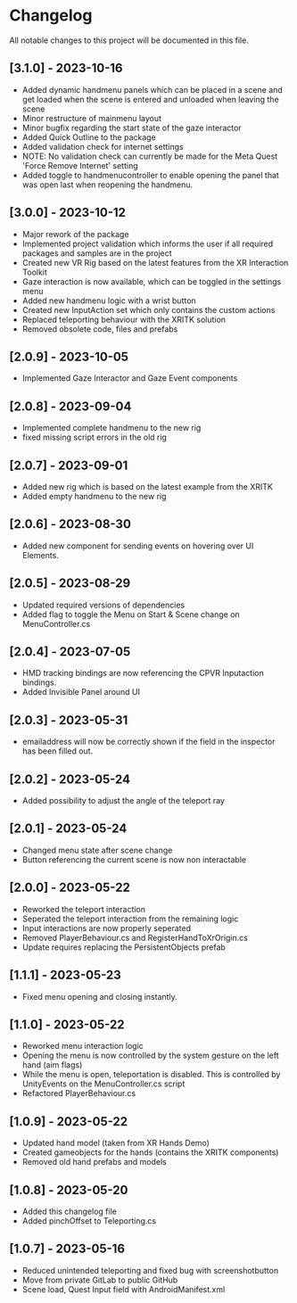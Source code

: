# Changelog

All notable changes to this project will be documented in this file.

## [3.1.0] - 2023-10-16
- Added dynamic handmenu panels which can be placed in a scene and get loaded when the scene is entered and unloaded when leaving the scene
- Minor restructure of mainmenu layout
- Minor bugfix regarding the start state of the gaze interactor
- Added Quick Outline to the package
- Added validation check for internet settings
- NOTE: No validation check can currently be made for the Meta Quest 'Force Remove Internet' setting
- Added toggle to handmenucontroller to enable opening the panel that was open last when reopening the handmenu.

## [3.0.0] - 2023-10-12
- Major rework of the package
- Implemented project validation which informs the user if all required packages and samples are in the project
- Created new VR Rig based on the latest features from the XR Interaction Toolkit
- Gaze interaction is now available, which can be toggled in the settings menu
- Added new handmenu logic with a wrist button
- Created new InputAction set which only contains the custom actions
- Replaced teleporting behaviour with the XRITK solution
- Removed obsolete code, files and prefabs

## [2.0.9] - 2023-10-05
- Implemented Gaze Interactor and Gaze Event components

## [2.0.8] - 2023-09-04
- Implemented complete handmenu to the new rig
- fixed missing script errors in the old rig

## [2.0.7] - 2023-09-01
- Added new rig which is based on the latest example from the XRITK
- Added empty handmenu to the new rig

## [2.0.6] - 2023-08-30
- Added new component for sending events on hovering over UI Elements.

## [2.0.5] - 2023-08-29
- Updated required versions of dependencies
- Added flag to toggle the Menu on Start & Scene change on MenuController.cs

## [2.0.4] - 2023-07-05
- HMD tracking bindings are now referencing the CPVR Inputaction bindings.
- Added Invisible Panel around UI

## [2.0.3] - 2023-05-31
- emailaddress will now be correctly shown if the field in the inspector has been filled out.

## [2.0.2] - 2023-05-24
- Added possibility to adjust the angle of the teleport ray

## [2.0.1] - 2023-05-24
- Changed menu state after scene change
- Button referencing the current scene is now non interactable

## [2.0.0] - 2023-05-22
- Reworked the teleport interaction
- Seperated the teleport interaction from the remaining logic
- Input interactions are now properly seperated
- Removed PlayerBehaviour.cs and RegisterHandToXrOrigin.cs
- Update requires replacing the PersistentObjects prefab

## [1.1.1] - 2023-05-23
- Fixed menu opening and closing instantly.

## [1.1.0] - 2023-05-22
- Reworked menu interaction logic
- Opening the menu is now controlled by the system gesture on the left hand (aim flags)
- While the menu is open, teleportation is disabled. This is controlled by UnityEvents on the MenuController.cs script
- Refactored PlayerBehaviour.cs

## [1.0.9] - 2023-05-22
- Updated hand model (taken from XR Hands Demo)
- Created gameobjects for the hands (contains the XRITK components)
- Removed old hand prefabs and models

## [1.0.8] - 2023-05-20
- Added this changelog file
- Added pinchOffset to Teleporting.cs

## [1.0.7] - 2023-05-16
- Reduced unintended teleporting and fixed bug with screenshotbutton
- Move from private GitLab to public GitHub
- Scene load, Quest Input field with AndroidManifest.xml
